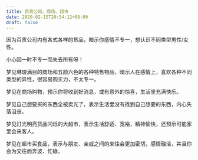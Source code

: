 ```yaml
---
title: 百货公司、商场、超市
date: 2020-02-15T20:54:12+08:00
draft: false
---
```


因为百货公司内有各式各样的货品，暗示你感情不专一，想认识不同类型男性/女性。<br>


小心因一时不专一而失去所有呀！

梦见琳琅满目的商场和五颜六色的各种特售物品，暗示人在感情上，喜欢各种不同类型的异性，很容易购买力，不太专一。<br>


梦见在商场购物，预示你将收到好消息，或有意外的惊喜，生活里充满快乐。<br>


梦见自己想要买的东西全被卖光了，表示生活里没有找到自己想要的东西，内心失落沮丧。<br>


梦见灯光明亮货品闪烁的大超市，表示生活舒适、宽裕，精神愉快，还预示可能家里会来客人。<br>


梦见在超市买食品，表示与朋友、亲戚之间的来往会更加密切，感情融洽，并且你会为交往而奔波、忙碌。<br>
